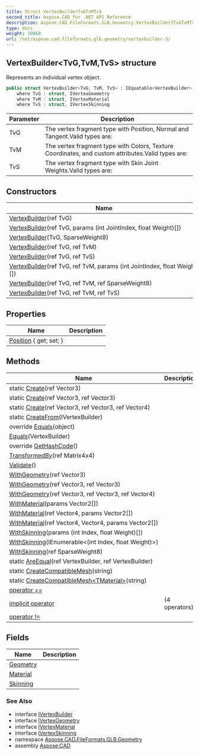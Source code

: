 ```yaml
---
title: Struct VertexBuilderTvGTvMTvS
second_title: Aspose.CAD for .NET API Reference
description: Aspose.CAD.FileFormats.GLB.Geometry.VertexBuilder3TvGTvMTvS struct. Represents an individual vertex object
type: docs
weight: 10060
url: /net/aspose.cad.fileformats.glb.geometry/vertexbuilder-3/
---
```

## VertexBuilder&lt;TvG,TvM,TvS&gt; structure

Represents an individual vertex object.

```csharp
public struct VertexBuilder<TvG, TvM, TvS> : IEquatable<VertexBuilder>, IVertexBuilder
    where TvG : struct, IVertexGeometry
    where TvM : struct, IVertexMaterial
    where TvS : struct, IVertexSkinning
```

| Parameter | Description |
| --- | --- |
| TvG | The vertex fragment type with Position, Normal and Tangent.Valid types are: |
| TvM | The vertex fragment type with Colors, Texture Coordinates, and custom attributes.Valid types are: |
| TvS | The vertex fragment type with Skin Joint Weights.Valid types are: |

## Constructors

| Name | Description |
| --- | --- |
| [VertexBuilder](vertexbuilder/#constructor)(ref TvG) |  |
| [VertexBuilder](vertexbuilder/#constructor_1)(ref TvG, params (int JointIndex, float Weight)[]) |  |
| [VertexBuilder](vertexbuilder/#constructor_7)(TvG, SparseWeight8) |  |
| [VertexBuilder](vertexbuilder/#constructor_2)(ref TvG, ref TvM) |  |
| [VertexBuilder](vertexbuilder/#constructor_6)(ref TvG, ref TvS) |  |
| [VertexBuilder](vertexbuilder/#constructor_4)(ref TvG, ref TvM, params (int JointIndex, float Weight)[]) |  |
| [VertexBuilder](vertexbuilder/#constructor_3)(ref TvG, ref TvM, ref SparseWeight8) |  |
| [VertexBuilder](vertexbuilder/#constructor_5)(ref TvG, ref TvM, ref TvS) |  |

## Properties

| Name | Description |
| --- | --- |
| [Position](../../aspose.cad.fileformats.glb.geometry/vertexbuilder-3/position/) { get; set; } |  |

## Methods

| Name | Description |
| --- | --- |
| static [Create](../../aspose.cad.fileformats.glb.geometry/vertexbuilder-3/create/#create)(ref Vector3) |  |
| static [Create](../../aspose.cad.fileformats.glb.geometry/vertexbuilder-3/create/#create_1)(ref Vector3, ref Vector3) |  |
| static [Create](../../aspose.cad.fileformats.glb.geometry/vertexbuilder-3/create/#create_2)(ref Vector3, ref Vector3, ref Vector4) |  |
| static [CreateFrom](../../aspose.cad.fileformats.glb.geometry/vertexbuilder-3/createfrom/)(IVertexBuilder) |  |
| override [Equals](../../aspose.cad.fileformats.glb.geometry/vertexbuilder-3/equals/#equals_1)(object) |  |
| [Equals](../../aspose.cad.fileformats.glb.geometry/vertexbuilder-3/equals/#equals)(VertexBuilder) |  |
| override [GetHashCode](../../aspose.cad.fileformats.glb.geometry/vertexbuilder-3/gethashcode/)() |  |
| [TransformedBy](../../aspose.cad.fileformats.glb.geometry/vertexbuilder-3/transformedby/)(ref Matrix4x4) |  |
| [Validate](../../aspose.cad.fileformats.glb.geometry/vertexbuilder-3/validate/)() |  |
| [WithGeometry](../../aspose.cad.fileformats.glb.geometry/vertexbuilder-3/withgeometry/#withgeometry)(ref Vector3) |  |
| [WithGeometry](../../aspose.cad.fileformats.glb.geometry/vertexbuilder-3/withgeometry/#withgeometry_1)(ref Vector3, ref Vector3) |  |
| [WithGeometry](../../aspose.cad.fileformats.glb.geometry/vertexbuilder-3/withgeometry/#withgeometry_2)(ref Vector3, ref Vector3, ref Vector4) |  |
| [WithMaterial](../../aspose.cad.fileformats.glb.geometry/vertexbuilder-3/withmaterial/#withmaterial)(params Vector2[]) |  |
| [WithMaterial](../../aspose.cad.fileformats.glb.geometry/vertexbuilder-3/withmaterial/#withmaterial_1)(ref Vector4, params Vector2[]) |  |
| [WithMaterial](../../aspose.cad.fileformats.glb.geometry/vertexbuilder-3/withmaterial/#withmaterial_2)(ref Vector4, Vector4, params Vector2[]) |  |
| [WithSkinning](../../aspose.cad.fileformats.glb.geometry/vertexbuilder-3/withskinning/#withskinning_2)(params (int Index, float Weight)[]) |  |
| [WithSkinning](../../aspose.cad.fileformats.glb.geometry/vertexbuilder-3/withskinning/#withskinning_1)(IEnumerable&lt;(int Index, float Weight)&gt;) |  |
| [WithSkinning](../../aspose.cad.fileformats.glb.geometry/vertexbuilder-3/withskinning/#withskinning)(ref SparseWeight8) |  |
| static [AreEqual](../../aspose.cad.fileformats.glb.geometry/vertexbuilder-3/areequal/)(ref VertexBuilder, ref VertexBuilder) |  |
| static [CreateCompatibleMesh](../../aspose.cad.fileformats.glb.geometry/vertexbuilder-3/createcompatiblemesh/#createcompatiblemesh)(string) |  |
| static [CreateCompatibleMesh&lt;TMaterial&gt;](../../aspose.cad.fileformats.glb.geometry/vertexbuilder-3/createcompatiblemesh/#createcompatiblemesh_1)(string) |  |
| [operator ==](../../aspose.cad.fileformats.glb.geometry/vertexbuilder-3/op_equality/) |  |
| [implicit operator](../../aspose.cad.fileformats.glb.geometry/vertexbuilder-3/op_implicit/#op_implicit_2) |  (4 operators) |
| [operator !=](../../aspose.cad.fileformats.glb.geometry/vertexbuilder-3/op_inequality/) |  |

## Fields

| Name | Description |
| --- | --- |
| [Geometry](../../aspose.cad.fileformats.glb.geometry/vertexbuilder-3/geometry/) |  |
| [Material](../../aspose.cad.fileformats.glb.geometry/vertexbuilder-3/material/) |  |
| [Skinning](../../aspose.cad.fileformats.glb.geometry/vertexbuilder-3/skinning/) |  |

### See Also

* interface [IVertexBuilder](../ivertexbuilder/)
* interface [IVertexGeometry](../../aspose.cad.fileformats.glb.geometry.vertextypes/ivertexgeometry/)
* interface [IVertexMaterial](../../aspose.cad.fileformats.glb.geometry.vertextypes/ivertexmaterial/)
* interface [IVertexSkinning](../../aspose.cad.fileformats.glb.geometry.vertextypes/ivertexskinning/)
* namespace [Aspose.CAD.FileFormats.GLB.Geometry](../../aspose.cad.fileformats.glb.geometry/)
* assembly [Aspose.CAD](../../)


